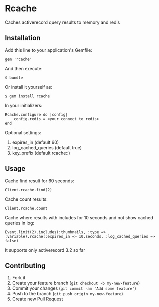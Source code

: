 # Rcache

Caches activerecord query results to memory and redis

## Installation

Add this line to your application's Gemfile:

    gem 'rcache'

And then execute:

    $ bundle

Or install it yourself as:

    $ gem install rcache

In your initializers:

    Rcache.configure do |config|
        config.redis = <your connect to redis>
    end

Optional settings:

1. expires_in (default 60)
2. log_cached_queries (default true)
3. key_prefix (default rcache::)


## Usage

Cache find result for 60 seconds:

    Client.rcache.find(2)

Cache count results:

    Client.rcache.count

Cache where results with includes for 10 seconds and not show cached queries in log:

    Event.limit(2).includes(:thumbnails, :type => :variable).rcache(:expires_in => 10.seconds, :log_cached_queries => false)

It supports only activerecord 3.2 so far

## Contributing

1. Fork it
2. Create your feature branch (`git checkout -b my-new-feature`)
3. Commit your changes (`git commit -am 'Add some feature'`)
4. Push to the branch (`git push origin my-new-feature`)
5. Create new Pull Request

